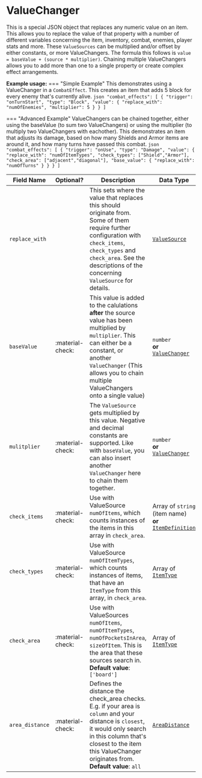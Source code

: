 # ValueChanger

This is a special JSON object that replaces any numeric value on an item.
This allows you to replace the value of that property with a number of different variables concerning the item, inventory, combat, enemies, player stats and more.
These `ValueSources` can be multiplied and/or offset by either constants, or more ValueChangers. The formula this follows is `value = baseValue + (source * multiplier)`.
Chaining multiple ValueChangers allows you to add more than one to a single property or create complex effect arrangements.

**Example usage:**
=== "Simple Example"
    This demonstrates using a ValueChanger in a `CombatEffect`. This creates an item that adds 5 block for every enemy that's currently alive.
    ```json
    "combat_effects": [
            {
                "trigger": "onTurnStart",
                "type": "Block",
                "value": {
                    "replace_with": "numOfEnemies",
                    "multiplier": 5
                }
            }
        ]
    ```

=== "Advanced Example"
    ValueChangers can be chained together, either using the baseValue (to sum two ValueChangers) or using the multiplier (to multiply two ValueChangers with eachother).
    This demonstrates an item that adjusts its damage, based on how many Shields and Armor items are around it, and how many turns have passed this combat.
    ```json
    "combat_effects": [
            {
                "trigger": "onUse",
                "type": "Damage",
                "value": {
                    "replace_with": "numOfItemTypes",
                    "check_types": ["Shield","Armor"],
                    "check_area": ["adjacent","diagonal"],
                    "base_value": {
                        "replace_with": "numOfTurns"
                    }
                }
            }
        ]
    ```

|   Field Name  |    Optional?   |                                                                                                              Description                                                                                                              |                                              Data Type                                              |
|---------------|----------------|---------------------------------------------------------------------------------------------------------------------------------------------------------------------------------------------------------------------------------------|-----------------------------------------------------------------------------------------------------|
| `replace_with`|                |  This sets where the value that replaces this should originate from. Some of them require further configuration with `check_items`, `check_types` and `check_area`. See the descriptions of the concerning `ValueSource` for details. |                               [`ValueSource`](../Enums/ValueSource.md)                              |
|  `baseValue`  |:material-check:| This value is added to the calulations **after** the source value has been multiplied by `multiplier`. This can either be a constant, or another `ValueChanger` (This allows you to chain multiple ValueChangers onto a single value) |                       `number`<br>**or**<br>[`ValueChanger`](ValueChanger.md)                       |
|  `mulitplier` |:material-check:|                     The `ValueSource` gets multiplied by this value. Negative and decimal constants are supported. Like with `baseValue`, you can also insert another `ValueChanger` here to chain them together.                     |                       `number`<br>**or**<br>[`ValueChanger`](ValueChanger.md)                       |
| `check_items` |:material-check:|                                                                 Use with ValueSource `numOfItems`, which counts instances of the items in this array in `check_area`.                                                                 |Array of `string` (item name)<br>**or**<br>[`ItemDefinition`](NOTFOUND_ItemDefinition.schema.json.md)|
| `check_types` |:material-check:|                                                   Use with ValueSource `numOfItemTypes`, which counts instances of items, that have an `ItemType` from this array, in `check_area`.                                                   |                             Array of [`ItemType`](../Enums/ItemType.md)                             |
|  `check_area` |:material-check:|                               Use with ValueSources `numOfItems`, `numOfItemTypes`, `numOfPocketsInArea`, `sizeOfItem`. This is the area that these sources search in.<br>**Default value**: `['board']`                              |                             Array of [`ItemType`](../Enums/ItemType.md)                             |
|`area_distance`|:material-check:|Defines the distance the check_area checks. E.g. if your area is `column` and your distance is `closest`, it would only search in this column that's closest to the item this ValueChanger originates from.<br>**Default value**: `all`|                              [`AreaDistance`](../Enums/AreaDistance.md)                             |